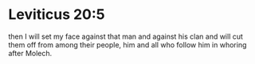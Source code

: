 # Leviticus 20:5

then I will set my face against that man and against his clan and will cut them off from among their people, him and all who follow him in whoring after Molech.
